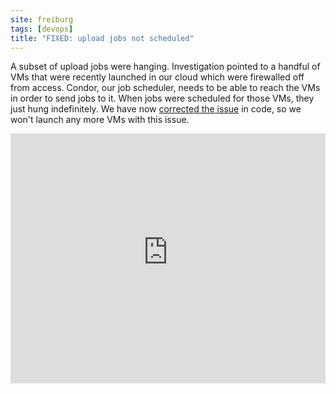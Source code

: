 ```yaml
---
site: freiburg
tags: [devops]
title: "FIXED: upload jobs not scheduled"
---
```


A subset of upload jobs were hanging. Investigation pointed to a handful of VMs that were recently launched in our cloud which were firewalled off from access. Condor, our job scheduler, needs to be able to reach the VMs in order to send jobs to it. When jobs were scheduled for those VMs, they just hung indefinitely. We have now [corrected the issue](https://github.com/usegalaxy-eu/vgcn-infrastructure/commit/bee93bfddc6df37147defeeeacbe8e6c1ba77ca1) in code, so we won't launch any more VMs with this issue.

<iframe src="https://grafana.denbi.uni-freiburg.de/dashboard-solo/snapshot/8wMDuICfchwO67RE5M9IWDK4ZGA87hhB?refresh=1m&orgId=1&panelId=5&theme=light" width="100%" height="400" frameborder="0"></iframe>
